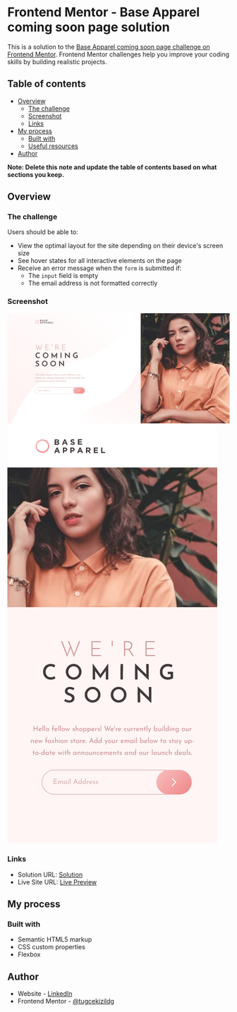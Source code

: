# Frontend Mentor - Base Apparel coming soon page solution

This is a solution to the [Base Apparel coming soon page challenge on Frontend Mentor](https://www.frontendmentor.io/challenges/base-apparel-coming-soon-page-5d46b47f8db8a7063f9331a0). Frontend Mentor challenges help you improve your coding skills by building realistic projects.

## Table of contents

- [Overview](#overview)
  - [The challenge](#the-challenge)
  - [Screenshot](#screenshot)
  - [Links](#links)
- [My process](#my-process)
  - [Built with](#built-with)
  - [Useful resources](#useful-resources)
- [Author](#author)

**Note: Delete this note and update the table of contents based on what sections you keep.**

## Overview

### The challenge

Users should be able to:

- View the optimal layout for the site depending on their device's screen size
- See hover states for all interactive elements on the page
- Receive an error message when the `form` is submitted if:
  - The `input` field is empty
  - The email address is not formatted correctly

### Screenshot

![Desktop Design](./BaseApparelDesktopDesign.png)
![Mobile Design](./BaseApparelMobileDesign.png)

### Links

- Solution URL: [Solution](https://your-solution-url.com)
- Live Site URL: [Live Preview](https://guileless-queijadas-dd9f48.netlify.app)

## My process

### Built with

- Semantic HTML5 markup
- CSS custom properties
- Flexbox

## Author

- Website - [LinkedIn](https://www.your-site.com)
- Frontend Mentor - [@tugcekizildg](https://www.frontendmentor.io/profile/tugcekizildg)
